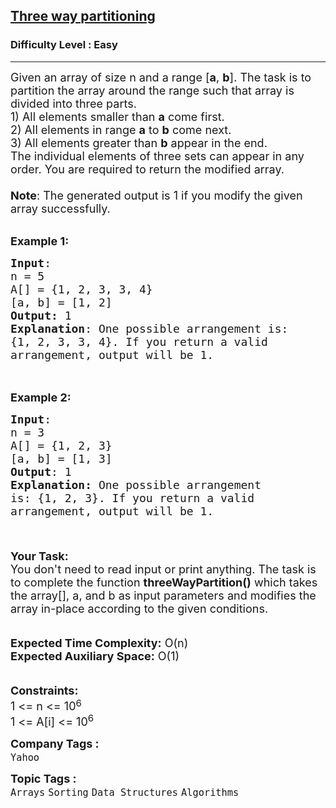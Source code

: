 <h2><a href="https://practice.geeksforgeeks.org/problems/three-way-partitioning/0">Three way partitioning</a></h2><h3>Difficulty Level : Easy</h3><hr><div class="problems_problem_content__Xm_eO"><p><span style="font-size:18px">Given an array of size n&nbsp;and a range [<strong>a</strong>, <strong>b</strong>]. The task is to partition the array around the range such that array is divided into three parts.<br>
1) All elements smaller than <strong>a</strong> come first.<br>
2) All elements in range <strong>a</strong> to <strong>b</strong> come next.<br>
3) All elements greater than <strong>b</strong> appear in the end.<br>
The individual elements of three sets can appear in any order. You are required to return the modified array.<br>
<br>
<strong>Note</strong>: The generated output is 1 if you modify the given array successfully.</span></p>

<p><br>
<span style="font-size:18px"><strong>Example 1:</strong></span></p>

<pre><span style="font-size:18px"><strong>Input</strong>: 
n = 5
A[] = {1, 2, 3, 3, 4}
[a, b] = [1, 2]
<strong>Output:</strong> 1
<strong>Explanation</strong>: One possible arrangement is:
{1, 2, 3, 3, 4}. If you return a valid
arrangement, output will be 1.</span>

</pre>

<p><br>
<span style="font-size:18px"><strong>Example 2:</strong></span></p>

<pre><span style="font-size:18px"><strong>Input</strong>: 
n = 3 
A[] = {1, 2, 3}
[a, b] = [1, 3]
<strong>Output</strong>: 1
<strong>Explanation: </strong>One possible arrangement 
is: {1, 2, 3}. If you return a valid
arrangement, output will be 1.

</span>
</pre>

<p><span style="font-size:18px"><strong>Your Task: </strong><br>
You don't need to read input or print anything.&nbsp;The task is to complete the function <strong>threeWayPartition()</strong> which takes the array[], a, and b as input parameters and modifies the array in-place according to the given conditions.</span><br>
<br>
<br>
<span style="font-size:18px"><strong>Expected Time Complexity:</strong>&nbsp;O(n)<br>
<strong>Expected Auxiliary Space:</strong>&nbsp;O(1)</span><br>
<br>
<br>
<span style="font-size:18px"><strong>Constraints:</strong></span><br>
<span style="font-size:18px">1 &lt;= n&nbsp;&lt;= 10</span><sup><span style="font-size:15px">6</span></sup><br>
<span style="font-size:18px">1 &lt;= A[i] &lt;= 10<sup>6</sup></span></p>
</div><p><span style=font-size:18px><strong>Company Tags : </strong><br><code>Yahoo</code>&nbsp;<br><p><span style=font-size:18px><strong>Topic Tags : </strong><br><code>Arrays</code>&nbsp;<code>Sorting</code>&nbsp;<code>Data Structures</code>&nbsp;<code>Algorithms</code>&nbsp;